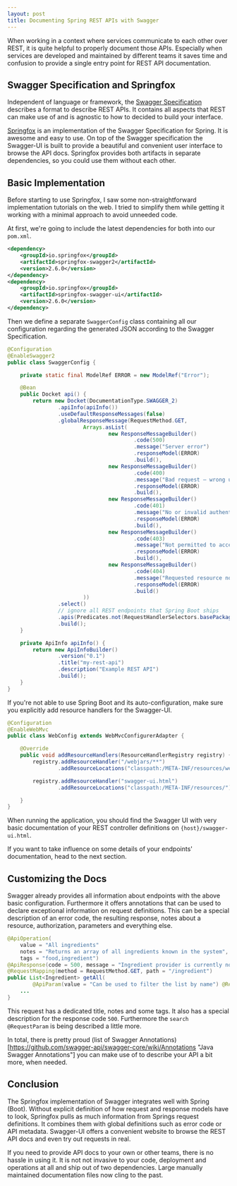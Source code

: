 ```yaml
---
layout: post
title: Documenting Spring REST APIs with Swagger
---
```


When working in a context where services communicate to each other over REST, it is quite helpful to properly document those APIs. Especially when services are developed and maintained by different teams it saves time and confusion to provide a single entry point for REST API documentation.

## Swagger Specification and Springfox

Independent of language or framework, the [Swagger Specification](http://swagger.io/specification/ "Language agnostic Swagger specification") describes a format to describe REST APIs. It contains all aspects that REST can make use of and is agnostic to how to decided to build your interface.

[Springfox](http://springfox.io "Springfox, a Java Spring implementation of Swagger") is an implementation of the Swagger Specification for Spring. It is awesome and easy to use. On top of the Swagger specification the Swagger-UI is built to provide a beautiful and convenient user interface to browse the API docs. Springfox provides both artifacts in separate dependencies, so you could use them without each other.

## Basic Implementation

Before starting to use Springfox, I saw some non-straightforward implementation tutorials on the web. I tried to simplify them while getting it working with a minimal approach to avoid unneeded code.

At first, we're going to include the latest dependencies for both into our `pom.xml`.

``` xml
<dependency>
    <groupId>io.springfox</groupId>
    <artifactId>springfox-swagger2</artifactId>
    <version>2.6.0</version>
</dependency>
<dependency>
    <groupId>io.springfox</groupId>
    <artifactId>springfox-swagger-ui</artifactId>
    <version>2.6.0</version>
</dependency>
```

Then we define a separate `SwaggerConfig` class containing all our configuration regarding the generated JSON according to the Swagger Specification.

``` java
@Configuration
@EnableSwagger2
public class SwaggerConfig {

    private static final ModelRef ERROR = new ModelRef("Error");

    @Bean
    public Docket api() {
        return new Docket(DocumentationType.SWAGGER_2)
                .apiInfo(apiInfo())
                .useDefaultResponseMessages(false)
                .globalResponseMessage(RequestMethod.GET,
                        Arrays.asList(
                                new ResponseMessageBuilder()
                                        .code(500)
                                        .message("Server error")
                                        .responseModel(ERROR)
                                        .build(),
                                new ResponseMessageBuilder()
                                        .code(400)
                                        .message("Bad request – wrong usage of the API")
                                        .responseModel(ERROR)
                                        .build(),
                                new ResponseMessageBuilder()
                                        .code(401)
                                        .message("No or invalid authentication")
                                        .responseModel(ERROR)
                                        .build(),
                                new ResponseMessageBuilder()
                                        .code(403)
                                        .message("Not permitted to access for users role")
                                        .responseModel(ERROR)
                                        .build(),
                                new ResponseMessageBuilder()
                                        .code(404)
                                        .message("Requested resource not available (anymore)")
                                        .responseModel(ERROR)
                                        .build()
                        ))
                .select()
                // ignore all REST endpoints that Spring Boot ships
                .apis(Predicates.not(RequestHandlerSelectors.basePackage("org.springframework.boot")))
                .build();
    }

    private ApiInfo apiInfo() {
        return new ApiInfoBuilder()
                .version("0.1")
                .title("my-rest-api")
                .description("Example REST API")
                .build();
    }
}
```

If you're not able to use Spring Boot and its auto-configuration, make sure you explicitly add resource handlers for the Swagger-UI.

``` java
@Configuration
@EnableWebMvc
public class WebConfig extends WebMvcConfigurerAdapter {

    @Override
    public void addResourceHandlers(ResourceHandlerRegistry registry) {
        registry.addResourceHandler("/webjars/**")
                .addResourceLocations("classpath:/META-INF/resources/webjars/");

        registry.addResourceHandler("swagger-ui.html")
                .addResourceLocations("classpath:/META-INF/resources/");

    }
}
```

When running the application, you should find the Swagger UI with very basic documentation of your REST controller definitions on `{host}/swagger-ui.html`.

If you want to take influence on some details of your endpoints' documentation, head to the next section.

## Customizing the Docs

Swagger already provides all information about endpoints with the above basic configuration. Furthermore it offers annotations that can be used to declare exceptional information on request definitions. This can be a special description of an error code, the resulting response, notes about a resource, authorization, parameters and everything else.

``` java
@ApiOperation(
    value = "All ingredients"
    notes = "Returns an array of all ingredients known in the system",
    tags = "food,ingredient")
@ApiResponse(code = 500, message = "Ingredient provider is currently not available")
@RequestMapping(method = RequestMethod.GET, path = "/ingredient")
public List<Ingredient> getAll(
        @ApiParam(value = "Can be used to filter the list by name") @RequestParam(required = false) String search) {
    ...
}
```

This request has a dedicated title, notes and some tags. It also has a special description for the response code `500`. Furthermore the `search` `@RequestParam` is being described a little more.

In total, there is pretty proud (list of Swagger Annotations)[https://github.com/swagger-api/swagger-core/wiki/Annotations "Java Swagger Annotations"] you can make use of to describe your API a bit more, when needed.


## Conclusion

The Springfox implementation of Swagger integrates well with Spring (Boot). Without explicit definition of how request and response models have to look, Springfox pulls as much information from Springs request definitions. It combines them with global definitions such as error code or API metadata. Swagger-UI offers a convenient website to browse the REST API docs and even try out requests in real.

If you need to provide API docs to your own or other teams, there is no hassle in using it. It is not not invasive to your code, deployment and operations at all and ship out of two dependencies. Large manually maintained documentation files now cling to the past.
